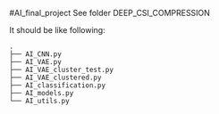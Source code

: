 #AI_final_project
See folder DEEP_CSI_COMPRESSION

It should be like following:
```
.
├── AI_CNN.py
├── AI_VAE.py
├── AI_VAE_cluster_test.py
├── AI_VAE_clustered.py
├── AI_classification.py
├── AI_models.py
└── AI_utils.py
```
